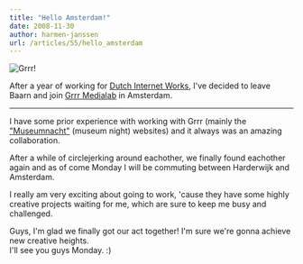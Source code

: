 ```yaml
---
title: "Hello Amsterdam!"
date: 2008-11-30
author: harmen-janssen
url: /articles/55/hello_amsterdam
---
```


<img src="/blog/images/grrr.jpg" alt="Grrr!">
<p>After a year of working for <a href="http://dutchinternetworks.nl">Dutch Internet Works</a>, I've decided to leave Baarn and join <a href="http://www.grrr.nl">Grrr Medialab</a> in Amsterdam.</p>

---

I have some prior experience with working with Grrr (mainly the ["Museumnacht"](http://n8.nl) (museum night) websites) and it always was an amazing collaboration.

After a while of circlejerking around eachother, we finally found eachother again and as of come Monday I will be commuting between Harderwijk and Amsterdam.

I really am very exciting about going to work, 'cause they have some highly creative projects waiting for me, which are sure to keep me busy and challenged.

Guys, I'm glad we finally got our act together! I'm sure we're gonna achieve new creative heights.  
 I'll see you guys Monday. :)
